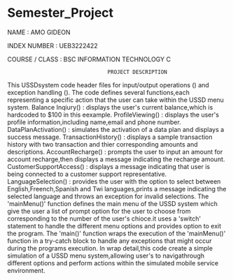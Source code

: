 # Semester_Project
NAME : AMO GIDEON

INDEX NUMBER : UEB3222422

COURSE / CLASS : BSC INFORMATION TECHNOLOGY C


                                    PROJECT DESCRIPTION
This USSDsystem code header files for input/output operations (<iostream>) and exception handling (<stdexcept>).
The code defines several functions,each representing a specific action that the user can take within the USSD menu system.
Balance Inqiury() : displays the user's current balance,which is hardcoded to $100 in this eexample.
ProfileViewing() : displays the user's profile information,including name,email and phone number.
DataPlanActivation() : simulates the activation of a data plan and displays a success message.
TransactionHistory() : displays a sample transaction history with two transaction and thier corresponding amounts and descriptions.
AccountRecharge() : prompts the user to input an amount for account recharge,then displays a message indicating the recharge amount.
CustomerSupportAccess() : displays a message indicating that user is being connected to a customer support representative.
LanguageSelection() : provides the user with the option to select between English,Freench,Spanish and Twi languages,prints a message indicating the selected language and throws an exception for invalid selections.
The 'mainMenu()' function  defines the main menu of the USSD system which give the user a list of prompt option for the user to choose from corresponding to the number of the user's chioce.it uses a 'switch' statement to handle the different menu options and provides option to exit the program.
The 'main()' function wraps the execution of the 'mainMenu()' function in a try-catch block to handle any exceptions that might occur during the programs execution.
In wrap detail,this code create a simple simulation of a USSD menu system,allowing user's to navigathrough different options and perform actions within the simulated mobile service environment.  
